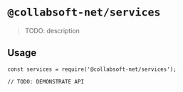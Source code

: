 # `@collabsoft-net/services`

> TODO: description

## Usage

```
const services = require('@collabsoft-net/services');

// TODO: DEMONSTRATE API
```
